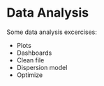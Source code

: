 # Data Analysis

Some data analysis excercises:

- Plots
- Dashboards
- Clean file
- Dispersion model
- Optimize